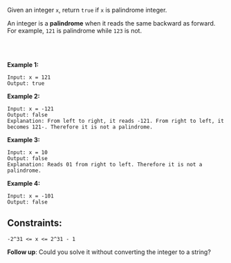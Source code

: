 Given an integer `x`, return `true` if `x` is palindrome integer.

An integer is a **palindrome** when it reads the same backward as forward. For example, `121` is palindrome while `123` is not.  

<br/> <br/>

**Example 1:**

    Input: x = 121  
    Output: true  

**Example 2:**

    Input: x = -121
    Output: false
    Explanation: From left to right, it reads -121. From right to left, it becomes 121-. Therefore it is not a palindrome.


**Example 3:**

    Input: x = 10
    Output: false
    Explanation: Reads 01 from right to left. Therefore it is not a palindrome.


**Example 4:**

    Input: x = -101
    Output: false
 

## Constraints:

`-2^31 <= x <= 2^31 - 1`
 

**Follow up**: Could you solve it without converting the integer to a string?
